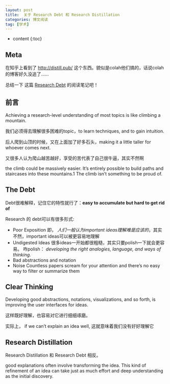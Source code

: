 ```yaml
---
layout: post
title:  关于 Research Debt 和 Research Distillation
categories: 博文阅读
tag: [学术]
---
```





* content
{:toc}

## Meta
在知乎上看到了 http://distill.pub/ 这个东西。貌似是colah他们搞的，话说colah的博客好久没追了……

总结一下 这篇 [Research Debt](http://distill.pub/2017/research-debt/) 的阅读笔记吧！

## 前言
Achieving a research-level understanding of most topics is like climbing a mountain.

我们必须得去理解很多困难的topic，to learn techniques, and to gain intuition. 

后人爬到山顶的时候，又在上面加了好多石头，making it a little taller for whoever comes next.

又很多人认为爬山越苦越好，享受的苦代表了自己很牛逼，其实不然啊

the climb could be massively easier. It’s entirely possible to build paths and staircases into these mountains.1 The climb isn’t something to be proud of.

## The Debt
Debt很难解释，记住它的特性就行了：__easy to accumulate but hard to get rid of__


Research 的 debt可以有很多形式:
* Poor Exposition
即， _人们一般认为important ideas理解难是应该的_，其实不然，important ideas可以被更容易地理解
* Undigested Ideas
很多ideas一开始都很粗糙，其实只要polish一下就会更容易。
咋polish： _developing the right analogies, language, and ways of thinking._
* Bad abstractions and notation
* Noise
Countless papers scream for your attention and there’s no easy way to filter or summarize them

## Clear Thinking
Developing good abstractions, notations, visualizations, and so forth, is improving the user interfaces for ideas. 

这样既好理解，也容易对它进行细细琢磨。

实际上， if we can’t explain an idea well, 这就意味着我们没有好好理解它

## Research Distillation
Research Distillation 和 Research Debt 相反。

good explanations often involve transforming the idea. This kind of refinement of an idea can take just as much effort and deep understanding as the initial discovery.
